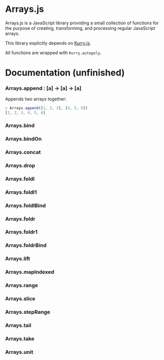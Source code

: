 # Arrays.js

Arrays.js is a JavaScript library providing a small collection of functions for the purpose of creating, transforming, and processing regular JavaScript arrays.

This library explicitly depends on [Kurry.js](https://github.com/LiamGoodacre/Kurry).

All functions are wrapped with `Kurry.autopoly`.


# Documentation (unfinished)

### Arrays.append : [a] &rarr; [a] &rarr; [a]

Appends two arrays together:

```js
> Arrays.append([1, 2, 3], [4, 5, 6])
[1, 2, 3, 4, 5, 6]
```


### Arrays.bind


### Arrays.bindOn


### Arrays.concat


### Arrays.drop


### Arrays.foldl


### Arrays.foldl1


### Arrays.foldlBind


### Arrays.foldr


### Arrays.foldr1


### Arrays.foldrBind


### Arrays.lift


### Arrays.mapIndexed


### Arrays.range


### Arrays.slice


### Arrays.stepRange


### Arrays.tail


### Arrays.take


### Arrays.unit



